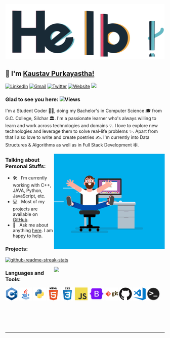 <p align="center"> <img src="assets/hello.gif" alt="hello"/> </p>

## 👋 I'm [Kaustav Purkayastha!](https://github.com/Kaustav-Purkayastha/)

[<img alt="LinkedIn" src="https://img.shields.io/badge/Linkedin-blue?.svg?&style=for-the-badge&logo=Linkedin&logoColor=white" />](https://www.linkedin.com/in/kaustav-02/)
[<img alt="Gmail" src="https://img.shields.io/badge/Gmail-c14438.svg?&style=for-the-badge&logo=Gmail&logoColor=white" />](mailto:kaustavpurkayastha2@gmail.com)
[<img alt="Twitter" src="https://img.shields.io/badge/Twitter-%231DA1F2.svg?&style=for-the-badge&logo=Twitter&logoColor=white" />](https://twitter.com/imKaustav_)
[<img alt="Website" src="https://img.shields.io/badge/website-%2312100E.svg?&style=for-the-badge&logo=Google-chrome&logoColor=white" />](https://theuntoldpoetries.wordpress.com)
[<img src="https://img.shields.io/github/followers/Kaustav-Purkayastha?label=Follow&style=social" />](https://github.com/Kaustav-Purkayastha/?tab=follow)


### Glad to see you here:  ![Views](https://komarev.com/ghpvc/?username=mavericktk&color=blue)


I'm a Student Coder 👨‍💻, doing my Bachelor's in Computer Science 🎓 from G.C. College, Silchar 🏛. I'm a passionate learner who's always willing to learn and work across technologies and domains 💡. I love to explore new technologies and leverage them to solve real-life problems ✨. Apart from that I also love to write and create poetries ✍️. I'm currently into Data Structures & Algorithms as well as in Full Stack Development 🕸️.

<img align="right" height="300" width="350" alt="" src="assets/coder.gif" />

### Talking about Personal Stuffs:

- 🛠 &nbsp; I’m currently working with C++, JAVA, Python, JavaScript, etc.
- 💻 &nbsp; Most of my projects are available on [GitHub](https://github.com/Kaustav-Purkayastha).
- 💬 &nbsp; Ask me about anything [here](https://www.linkedin.com/in/kaustav-02/). I am happy to help.

### Projects:

[<img width="250" src="https://denvercoder1-github-readme-stats.vercel.app/api/pin/?username=Kaustav-Purkayastha&repo=Bumble-Clone-Project&theme=react&bg_color=273849&title_color=F85D7F&icon_color=F8D866&hide_border=true&show_icons=false" alt="github-readme-streak-stats" />](https://github.com/Kaustav-Purkayastha/Bumble-Clone-Project/)

[<img width="350" align="right" src="https://github-readme-stats.vercel.app/api/top-langs/?username=Kaustav-Purkayastha&layout=compact&theme=cobalt&hide_border=true" />](https://github.com/Kaustav-Purkayastha/)

### Languages and Tools:

<code><img height="40" src="assets/cpp.png" alt="cpp"></code>
<code><img height="40" src="assets/java.png" alt="java"></code>
<code><img height="40" src="assets/python.png" alt="python"></code>
<code><img height="40" src="assets/html.png" alt="html"></code>
<code><img height="40" src="assets/css.png" alt="css"></code>
<code><img height="40" src="assets/javascript.png" alt="javascript"></code>
<code><img height="40" src="assets/bootstrap.png" alt="bootstrap"></code>
<code><img height="40" src="assets/git.png" alt="git"></code>
<code><img height="40" src="assets/github.png" alt="github"></code>
<code><img height="40" src="assets/visual-studio-code.png" alt="visual-studio-code"></code>
<code><img height="40" src="assets/terminal.png" alt="terminal"></code>
<br>
<br>
<br>
<br>
<br>
<br>
<hr>

